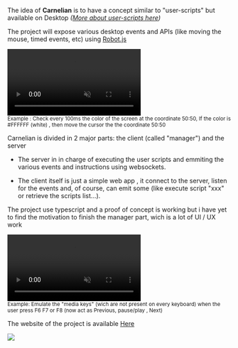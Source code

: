 The idea of **Carnelian** is to have a concept similar to "user-scripts" but available on Desktop _([More about user-scripts here](https://en.wikipedia.org/wiki/Userscript))_

The project will expose various desktop events and APIs (like moving the mouse, timed events, etc) using [Robot.js](https://github.com/octalmage/robotjs)

 <video autoplay loop muted markdown="1">
        <source src="/clips/carnelian-demo-1.mp4" width="80%" type="video/mp4" markdown="0">
    </video>
    <br/>
    <small>Example : Check every 100ms the color of the screen at the coordinate 50:50, If the color is #FFFFFF (white) , then move the cursor the the coordinate 50:50</small>

Carnelian is divided in 2 major parts: the client (called "manager") and the server

- The server in in charge of executing the user scripts and emmiting the various events and instructions using websockets.

- The client itself is just a simple web app , it connect to the server, listen for the events and, of course, can emit some (like execute script "xxx" or retrieve the scripts list...).

The project use typescript and a proof of concept is working but i have yet to find the motivation to finish the manager part, wich is a lot of UI / UX work

 <video autoplay loop muted markdown="1">
        <source src="/clips/carnelian-demo-2.mp4" width="80%" type="video/mp4" markdown="0">
    </video>
    <br/>
    <small>Example: Emulate the "media keys" (wich are not present on every keyboard) when the user press F6 F7 or F8 (now act as Previous, pause/play , Next)</small>

The website of the project is available [Here](http://www.carnelian.io/)

<img src="/images/carnelian/carnelian-demo.gif">
